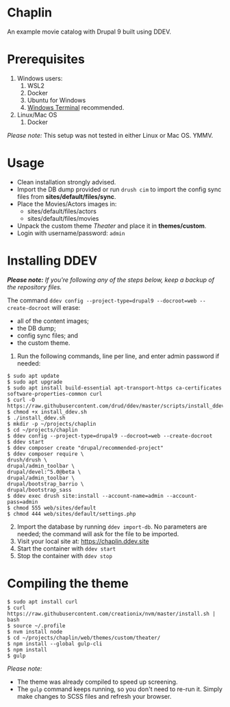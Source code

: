 # Chaplin
An example movie catalog with Drupal 9 built using DDEV.

# Prerequisites
1. Windows users:
   1. WSL2
   2. Docker
   3. Ubuntu for Windows
   4. [Windows Terminal](https://apps.microsoft.com/store/detail/windows-terminal/9N0DX20HK701?hl=en-us&gl=us) recommended.
2. Linux/Mac OS
   1. Docker

*Please note:* This setup was not tested in either Linux or Mac OS. YMMV.

# Usage
- Clean installation strongly advised.
- Import the DB dump provided or run ```drush cim``` to import the config sync files from **sites/default/files/sync**.
- Place the Movies/Actors images in:
  - sites/default/files/actors
  - sites/default/files/movies
- Unpack the custom theme *Theater* and place it in **themes/custom**.
- Login with username/password: ```admin```

# Installing DDEV

***Please note:** If you're following any of the steps below, keep a backup of the repository files.*

The command ```ddev config --project-type=drupal9 --docroot=web --create-docroot``` will erase: 
- all of the content images;
- the DB dump;
- config sync files; and
- the custom theme.

1. Run the following commands, line per line, and enter admin password if needed:
```
$ sudo apt update
$ sudo apt upgrade
$ sudo apt install build-essential apt-transport-https ca-certificates software-properties-common curl
$ curl -O https://raw.githubusercontent.com/drud/ddev/master/scripts/install_ddev.sh
$ chmod +x install_ddev.sh
$ ./install_ddev.sh
$ mkdir -p ~/projects/chaplin
$ cd ~/projects/chaplin
$ ddev config --project-type=drupal9 --docroot=web --create-docroot
$ ddev start
$ ddev composer create "drupal/recommended-project"
$ ddev composer require \
drush/drush \
drupal/admin_toolbar \
drupal/devel:^5.0@beta \
drupal/admin_toolbar \
drupal/bootstrap_barrio \
drupal/bootstrap_sass
$ ddev exec drush site:install --account-name=admin --account-pass=admin
$ chmod 555 web/sites/default
$ chmod 444 web/sites/default/settings.php
```

2. Import the database by running ```ddev import-db```. No parameters are needed; the command will ask for the file to be imported.
3. Visit your local site at: https://chaplin.ddev.site
4. Start the container with ```ddev start```
5. Stop the container with ```ddev stop```

# Compiling the theme

```
$ sudo apt install curl
$ curl https://raw.githubusercontent.com/creationix/nvm/master/install.sh | bash
$ source ~/.profile
$ nvm install node
$ cd ~/projects/chaplin/web/themes/custom/theater/
$ npm install --global gulp-cli
$ npm install
$ gulp
```

*Please note:* 
- The theme was already compiled to speed up screening.
- The ```gulp``` command keeps running, so you don't need to re-run it. Simply make changes to SCSS files and refresh your browser.
